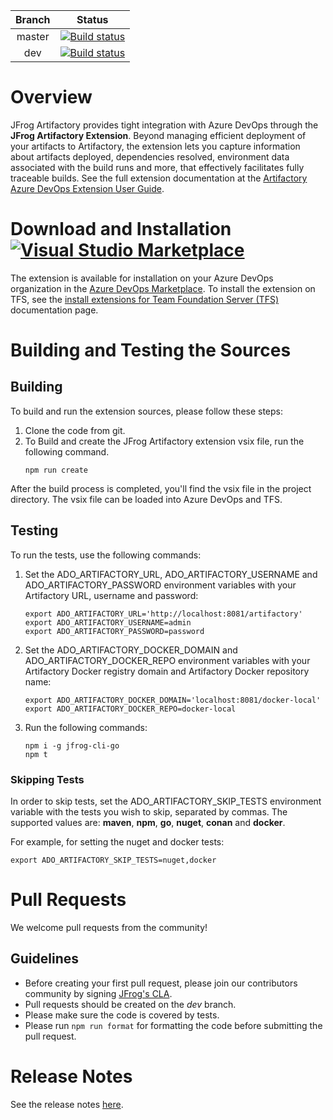 |Branch|Status|
|:---:|---|
|master|[![Build status](https://ci.appveyor.com/api/projects/status/ki6edykufqy9h5bl/branch/master?svg=true)](https://ci.appveyor.com/project/jfrog-ecosystem/artifactory-azure-devops-extension/branch/master)
|dev|[![Build status](https://ci.appveyor.com/api/projects/status/ki6edykufqy9h5bl/branch/dev?svg=true)](https://ci.appveyor.com/project/jfrog-ecosystem/artifactory-azure-devops-extension/branch/dev)|

# Overview
JFrog Artifactory provides tight integration with Azure DevOps through the **JFrog Artifactory Extension**.
Beyond managing efficient deployment of your artifacts to Artifactory, the extension lets you capture information about artifacts deployed, dependencies resolved, environment data associated with the build runs and more, 
that effectively facilitates fully traceable builds.
See the full extension documentation at the [Artifactory Azure DevOps Extension User Guide](https://www.jfrog.com/confluence/display/JFROG/Artifactory+Azure+DevOps+Extension).

# Download and Installation [![Visual Studio Marketplace](https://vsmarketplacebadge.apphb.com/version-short/JFrog.jfrog-artifactory-vsts-extension.svg)](https://marketplace.visualstudio.com/items?itemName=JFrog.jfrog-artifactory-vsts-extension)
The extension is available for installation on your Azure DevOps organization in the [Azure DevOps Marketplace](https://marketplace.visualstudio.com/items?itemName=JFrog.jfrog-artifactory-vsts-extension).
To install the extension on TFS, see the [install extensions for Team Foundation Server (TFS)](https://docs.microsoft.com/en-us/azure/devops/marketplace/get-tfs-extensions?view=tfs-2018#install-extensions-while-connected-to-tfs) documentation page.

# Building and Testing the Sources
## Building
To build and run the extension sources, please follow these steps:
1. Clone the code from git.
2. To Build and create the JFrog Artifactory extension vsix file, run the following command.
    ```
    npm run create
    ```
After the build process is completed, you'll find the vsix file in the project directory.
The vsix file can be loaded into Azure DevOps and TFS.

## Testing
To run the tests, use the following commands:
1. Set the ADO_ARTIFACTORY_URL, ADO_ARTIFACTORY_USERNAME and ADO_ARTIFACTORY_PASSWORD environment variables with your Artifactory URL, username and password:
    ```
    export ADO_ARTIFACTORY_URL='http://localhost:8081/artifactory'
    export ADO_ARTIFACTORY_USERNAME=admin
    export ADO_ARTIFACTORY_PASSWORD=password
    ```
    
2. Set the ADO_ARTIFACTORY_DOCKER_DOMAIN and ADO_ARTIFACTORY_DOCKER_REPO environment variables with your Artifactory Docker registry domain and Artifactory Docker repository name:
    ```
    export ADO_ARTIFACTORY_DOCKER_DOMAIN='localhost:8081/docker-local'
    export ADO_ARTIFACTORY_DOCKER_REPO=docker-local
    ```
    
3. Run the following commands:
    ```
    npm i -g jfrog-cli-go
    npm t
    ```

### Skipping Tests
In order to skip tests, set the ADO_ARTIFACTORY_SKIP_TESTS environment variable with the tests you wish to skip, separated by commas.
The supported values are: **maven**, **npm**, **go**, **nuget**, **conan** and **docker**.

For example, for setting the nuget and docker tests:  
```
export ADO_ARTIFACTORY_SKIP_TESTS=nuget,docker
```
    
# Pull Requests
We welcome pull requests from the community!
## Guidelines
* Before creating your first pull request, please join our contributors community by signing [JFrog's CLA](https://secure.echosign.com/public/hostedForm?formid=5IYKLZ2RXB543N).
* Pull requests should be created on the *dev* branch.
* Please make sure the code is covered by tests. 
* Please run `npm run format` for formatting the code before submitting the pull request.

# Release Notes
See the release notes [here](https://www.jfrog.com/confluence/display/RTF/Azure+DevOps+and+TFS+Artifactory+Extension#AzureDevOpsandTFSArtifactoryExtension-ReleaseNotes).
